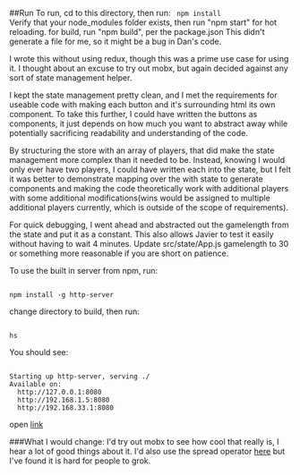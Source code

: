 ##Run
To run, cd to this directory, then run:
<code>
 npm install
</code>
Verify that your node_modules folder exists, then run "npm start" for hot reloading. for build, run "npm build", per the package.json  This didn't generate a file for me, so it might be a bug in Dan's code.

I wrote this without using redux, though this was a prime use case for using it.  I thought about an excuse to try out mobx, but again decided against any sort of state management helper.

I kept the state management pretty clean, and I met the requirements for useable code with making each button and it's surrounding html its own component. To take this further, I could have written the buttons as components, it just depends on how much you want to abstract away while potentially sacrificing readability and understanding of the code.

By structuring the store with an array of players, that did make the state management more complex than it needed to be. Instead, knowing I would only ever have two players, I could have written each into the state, but I felt it was better to demonstrate mapping over the  with state to generate components and making the code theoretically work with additional players with some additional modifications(wins would be assigned to multiple additional players currently, which is outside of the scope of requirements).

For quick debugging, I went ahead and abstracted out the gamelength from the state and put it as a constant. This also allows Javier to test it easily without having to wait 4 minutes.  Update src/state/App.js gamelength to 30 or something more reasonable if you are short on patience.

To use the built in server from npm, run:

<code>
npm install -g http-server
</code>

change directory to build, then run:

<code>
hs
</code>

You should see:

<code>
Starting up http-server, serving ./
Available on:
  http://127.0.0.1:8080
  http://192.168.1.5:8080
  http://192.168.33.1:8080
</code>

open [link](http://127.0.0.1:8080)

###What I would change:
I'd try out mobx to see how cool that really is, I hear a lot of good things about it.
I'd also use the spread operator [here](http://redux.js.org/docs/recipes/UsingObjectSpreadOperator.html) but I've found it is hard for people to grok.

